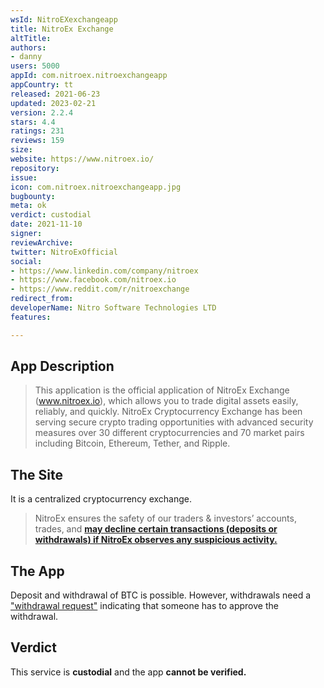 ```yaml
---
wsId: NitroEXexchangeapp
title: NitroEx Exchange
altTitle: 
authors:
- danny
users: 5000
appId: com.nitroex.nitroexchangeapp
appCountry: tt
released: 2021-06-23
updated: 2023-02-21
version: 2.2.4
stars: 4.4
ratings: 231
reviews: 159
size: 
website: https://www.nitroex.io/
repository: 
issue: 
icon: com.nitroex.nitroexchangeapp.jpg
bugbounty: 
meta: ok
verdict: custodial
date: 2021-11-10
signer: 
reviewArchive: 
twitter: NitroExOfficial
social:
- https://www.linkedin.com/company/nitroex
- https://www.facebook.com/nitroex.io
- https://www.reddit.com/r/nitroexchange
redirect_from: 
developerName: Nitro Software Technologies LTD
features: 

---
```


## App Description

> This application is the official application of NitroEx Exchange (www.nitroex.io), which allows you to trade digital assets easily, reliably, and quickly. NitroEx Cryptocurrency Exchange has been serving secure crypto trading opportunities with advanced security measures over 30 different cryptocurrencies and 70 market pairs including Bitcoin, Ethereum, Tether, and Ripple.

## The Site

It is a centralized cryptocurrency exchange.

> NitroEx ensures the safety of our traders & investors’ accounts, trades, and [**may decline certain transactions (deposits or withdrawals) if NitroEx observes any suspicious activity.**](https://nitroex.freshdesk.com/support/solutions/articles/65000167620-why-did-nitroex-cancel-my-order-)

## The App

Deposit and withdrawal of BTC is possible. However, withdrawals need a ["withdrawal request"](https://nitroex.freshdesk.com/support/solutions/articles/65000167617-how-to-deposit-or-withdraw-my-digital-currency-) indicating that someone has to approve the withdrawal.

## Verdict

This service is **custodial** and the app **cannot be verified.**
